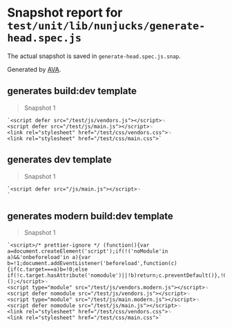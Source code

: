# Snapshot report for `test/unit/lib/nunjucks/generate-head.spec.js`

The actual snapshot is saved in `generate-head.spec.js.snap`.

Generated by [AVA](https://avajs.dev).

## generates build:dev template

> Snapshot 1

    `<script defer src="/test/js/vendors.js"></script>␊
    <script defer src="/test/js/main.js"></script>␊
    <link rel="stylesheet" href="/test/css/vendors.css">␊
    <link rel="stylesheet" href="/test/css/main.css">`

## generates dev template

> Snapshot 1

    `<script defer src="/js/main.js"></script>␊
    `

## generates modern build:dev template

> Snapshot 1

    `<script>/* prettier-ignore */ (function(){var a=document.createElement('script');if(!('noModule'in a)&&'onbeforeload'in a){var b=!1;document.addEventListener('beforeload',function(c){if(c.target===a)b=!0;else if(!c.target.hasAttribute('nomodule')||!b)return;c.preventDefault()},!0),a.type='module',a.src='.',document.head.appendChild(a),a.remove()}})();</script>␊
    <script type="module" src="/test/js/vendors.modern.js"></script>␊
    <script defer nomodule src="/test/js/vendors.js"></script>␊
    <script type="module" src="/test/js/main.modern.js"></script>␊
    <script defer nomodule src="/test/js/main.js"></script>␊
    <link rel="stylesheet" href="/test/css/vendors.css">␊
    <link rel="stylesheet" href="/test/css/main.css">`
